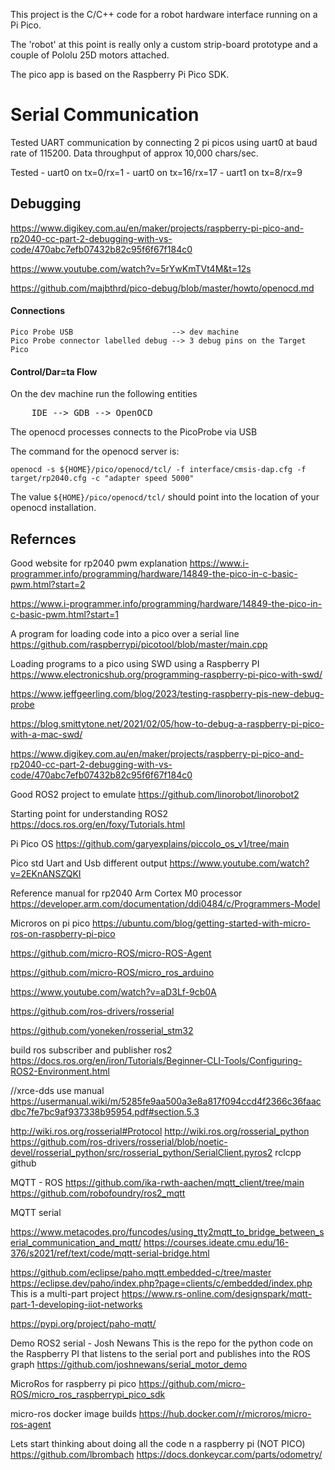 This project is the C/C++ code for a robot hardware interface running on a Pi Pico.

The 'robot' at this point is really only a custom strip-board prototype and a couple of Pololu 25D motors attached.

The pico app is based on the Raspberry Pi Pico SDK. 

# Serial Communication

Tested UART communication by connecting 2 pi picos using uart0 at baud rate of 115200. Data throughput of approx 10,000 chars/sec.

Tested 
    -   uart0 on tx=0/rx=1
    -   uart0 on tx=16/rx=17
    -   uart1 on tx=8/rx=9

## Debugging
https://www.digikey.com.au/en/maker/projects/raspberry-pi-pico-and-rp2040-cc-part-2-debugging-with-vs-code/470abc7efb07432b82c95f6f67f184c0

https://www.youtube.com/watch?v=5rYwKmTVt4M&t=12s

https://github.com/majbthrd/pico-debug/blob/master/howto/openocd.md


#### Connections

```
Pico Probe USB                      --> dev machine
Pico Probe connector labelled debug --> 3 debug pins on the Target Pico
```
#### Control/Dar=ta Flow

On the dev machine run the following entities

<pre>
    IDE --> GDB --> OpenOCD 
</pre>

The openocd processes connects to the PicoProbe via USB

The command for the openocd server is:

```
openocd -s ${HOME}/pico/openocd/tcl/ -f interface/cmsis-dap.cfg -f target/rp2040.cfg -c "adapter speed 5000"

```

The value `${HOME}/pico/openocd/tcl/` should point into the location of your openocd installation.



## Refernces

Good website for rp2040 pwm explanation
https://www.i-programmer.info/programming/hardware/14849-the-pico-in-c-basic-pwm.html?start=2

https://www.i-programmer.info/programming/hardware/14849-the-pico-in-c-basic-pwm.html?start=1

A program for loading code into a pico over a serial line
https://github.com/raspberrypi/picotool/blob/master/main.cpp

Loading programs to a pico using SWD using a Raspberry PI
https://www.electronicshub.org/programming-raspberry-pi-pico-with-swd/

https://www.jeffgeerling.com/blog/2023/testing-raspberry-pis-new-debug-probe

https://blog.smittytone.net/2021/02/05/how-to-debug-a-raspberry-pi-pico-with-a-mac-swd/

https://www.digikey.com.au/en/maker/projects/raspberry-pi-pico-and-rp2040-cc-part-2-debugging-with-vs-code/470abc7efb07432b82c95f6f67f184c0


Good ROS2 project to emulate
https://github.com/linorobot/linorobot2

Starting point for understanding ROS2
https://docs.ros.org/en/foxy/Tutorials.html

Pi Pico OS
https://github.com/garyexplains/piccolo_os_v1/tree/main

Pico std Uart and Usb different output
https://www.youtube.com/watch?v=2EKnANSZQKI

Reference manual for rp2040 Arm Cortex M0 processor
https://developer.arm.com/documentation/ddi0484/c/Programmers-Model

Microros on pi pico
https://ubuntu.com/blog/getting-started-with-micro-ros-on-raspberry-pi-pico

https://github.com/micro-ROS/micro-ROS-Agent

https://github.com/micro-ROS/micro_ros_arduino

https://www.youtube.com/watch?v=aD3Lf-9cb0A

https://github.com/ros-drivers/rosserial

https://github.com/yoneken/rosserial_stm32

build ros subscriber and publisher ros2
https://docs.ros.org/en/iron/Tutorials/Beginner-CLI-Tools/Configuring-ROS2-Environment.html

//xrce-dds use manual
https://usermanual.wiki/m/5285fe9aa500a3e8a817f094ccd4f2366c36faacdbc7fe7bc9af937338b95954.pdf#section.5.3

http://wiki.ros.org/rosserial#Protocol
http://wiki.ros.org/rosserial_python
https://github.com/ros-drivers/rosserial/blob/noetic-devel/rosserial_python/src/rosserial_python/SerialClient.pyros2 rclcpp github

MQTT - ROS
https://github.com/ika-rwth-aachen/mqtt_client/tree/main
https://github.com/robofoundry/ros2_mqtt


MQTT serial

https://www.metacodes.pro/funcodes/using_tty2mqtt_to_bridge_between_serial_communication_and_mqtt/
https://courses.ideate.cmu.edu/16-376/s2021/ref/text/code/mqtt-serial-bridge.html

https://github.com/eclipse/paho.mqtt.embedded-c/tree/master
https://eclipse.dev/paho/index.php?page=clients/c/embedded/index.php
This is a multi-part project
https://www.rs-online.com/designspark/mqtt-part-1-developing-iiot-networks

https://pypi.org/project/paho-mqtt/


Demo ROS2 serial - Josh Newans
This is the repo for the python code on the Raspberry PI that listens to the serial port
and publishes into the ROS graph
https://github.com/joshnewans/serial_motor_demo

MicroRos for raspberry pi pico
https://github.com/micro-ROS/micro_ros_raspberrypi_pico_sdk


micro-ros docker image builds
https://hub.docker.com/r/microros/micro-ros-agent

Lets start thinking about doing all the code n a raspberry pi (NOT PICO)
https://github.com/lbrombach
https://docs.donkeycar.com/parts/odometry/
